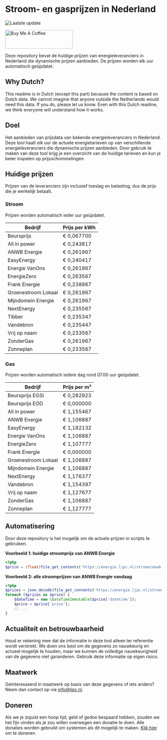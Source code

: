 # Stroom- en gasprijzen in Nederland

![Laatste update](https://img.shields.io/badge/laatste%20update-2024--02--02%2015%3A00%20CET-brightgreen)

<a href="https://www.buymeacoffee.com/Lars-" target="_blank"><img src="https://cdn.buymeacoffee.com/buttons/v2/default-orange.png" alt="Buy Me A Coffee" height="60" style="height: 60px !important;width: 217px !important;" ></a>

Deze repository bevat de huidige prijzen van energieleveranciers in Nederland die dynamische prijzen aanbieden. De prijzen worden elk uur automatisch geüpdatet.

## Why Dutch?

This readme is in Dutch (except this part) because the content is based on Dutch data. We cannot imagine that anyone outside the Netherlands would need this data. If you do, please let us know. Even with this Dutch readme, we think
everyone will understand how it works.

## Doel

Het aanbieden van prijsdata van bekende energieleveranciers in Nederland. Deze tool haalt elk uur de actuele energietarieven op van verschillende energieleveranciers die dynamische prijzen aanbieden. Door gebruik te maken van deze tool
krijg je een overzicht van de huidige tarieven en kun je beter inspelen op prijsschommelingen.

## Huidige prijzen

Prijzen van de leveranciers zijn inclusief toeslag en belasting, dus de prijs die je werkelijk betaalt.

### Stroom

Prijzen worden automatisch ieder uur geüpdatet.

 Bedrijf | Prijs per kWh 
---------|---------------
Beursprijs | € 0,067700
All in power | € 0,243817
ANWB Energie | € 0,261967
EasyEnergy | € 0,240417
Energie VanOns | € 0,261967
EnergieZero | € 0,263567
Frank Energie | € 0,238967
Groenestroom Lokaal | € 0,261967
Mijndomein Energie | € 0,261967
NextEnergy | € 0,235567
Tibber | € 0,235347
Vandebron | € 0,235447
Vrij op naam | € 0,233567
ZonderGas | € 0,261967
Zonneplan | € 0,233567


### Gas

Prijzen worden automatisch iedere dag rond 07.00 uur geüpdatet.

 Bedrijf | Prijs per m³ 
---------|--------------
Beursprijs EGSI | € 0,282923
Beursprijs EOD | € 0,000000
All in power | € 1,155467
ANWB Energie | € 1,106887
EasyEnergy | € 1,182132
Energie VanOns | € 1,106887
EnergieZero | € 1,107777
Frank Energie | € 0,000000
Groenestroom Lokaal | € 1,106887
Mijndomein Energie | € 1,106887
NextEnergy | € 1,176377
Vandebron | € 1,154397
Vrij op naam | € 1,127677
ZonderGas | € 1,106887
Zonneplan | € 1,127777


## Automatisering

Door deze repository is het mogelijk om de actuele prijzen in scripts te gebruiken.

**Voorbeeld 1: huidige stroomprijs van ANWB Energie**

```php
<?php
$price = (float)file_get_contents('https://energie.ljpc.nl/stroom/anwb-energie-nu.txt');

```

**Voorbeeld 2: alle stroomprijzen van ANWB Energie vandaag**

```php
<?php
$prices = json_decode(file_get_contents('https://energie.ljpc.nl/stroom/all-in-power-vandaag.json'),true);
foreach ($prices as $price) {
    $dateTime = new \DateTimeImmutable($price['datetime']);
    $price = $price['price'];
    // ...
}
```

## Actualiteit en betrouwbaarheid

Houd er rekening mee dat de informatie in deze tool alleen ter referentie wordt verstrekt. We doen ons best om de gegevens zo nauwkeurig en actueel mogelijk te houden, maar we kunnen de volledige nauwkeurigheid van de gegevens niet
garanderen. Gebruik deze informatie op eigen risico.

## Maatwerk

Geïnteresseerd in maatwerk op basis van deze gegevens of iets anders? Neem dan contact op
via [info@ljpc.nl](mailto:info@ljpc.nl?subject=Energie%20prijzen).

## Doneren

Als we je zojuist een hoop tijd, geld of gedoe bespaard hebben, zouden we het fijn vinden als je zou willen overwegen een
donatie te doen. Alle donaties worden gebruikt om systemen als dit mogelijk te
maken. [Klik hier](https://www.buymeacoffee.com/Lars-) om te doneren.
